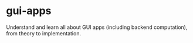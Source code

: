 # gui-apps
Understand and learn all about GUI apps (including backend computation), from theory to implementation.
